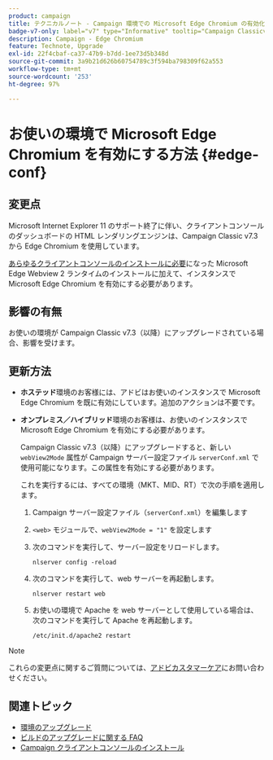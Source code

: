 ```yaml
---
product: campaign
title: テクニカルノート - Campaign 環境での Microsoft Edge Chromium の有効化
badge-v7-only: label="v7" type="Informative" tooltip="Campaign Classicv7 にのみ適用"
description: Campaign - Edge Chromium
feature: Technote, Upgrade
exl-id: 22f4cbaf-ca37-47b9-b7dd-1ee73d5b348d
source-git-commit: 3a9b21d626b60754789c3f594ba798309f62a553
workflow-type: tm+mt
source-wordcount: '253'
ht-degree: 97%

---
```


# お使いの環境で Microsoft Edge Chromium を有効にする方法 {#edge-conf}




## 変更点

Microsoft Internet Explorer 11 のサポート終了に伴い、クライアントコンソールのダッシュボードの HTML レンダリングエンジンは、Campaign Classic v7.3 から Edge Chromium を使用しています。

[あらゆるクライアントコンソールのインストールに必要](../../installation/using/installing-the-client-console.md#webview)になった Microsoft Edge Webview 2 ランタイムのインストールに加えて、インスタンスで Microsoft Edge Chromium を有効にする必要があります。

## 影響の有無

お使いの環境が Campaign Classic v7.3（以降）にアップグレードされている場合、影響を受けます。

## 更新方法

* **ホステッド**&#x200B;環境のお客様には、アドビはお使いのインスタンスで Microsoft Edge Chromium を既に有効にしています。追加のアクションは不要です。

* **オンプレミス／ハイブリッド**&#x200B;環境のお客様は、お使いのインスタンスで Microsoft Edge Chromium を有効にする必要があります。

  Campaign Classic v7.3（以降）にアップグレードすると、新しい `webView2Mode` 属性が Campaign サーバー設定ファイル `serverConf.xml` で使用可能になります。この属性を有効にする必要があります。

  これを実行するには、すべての環境（MKT、MID、RT）で次の手順を適用します。

   1. Campaign サーバー設定ファイル（`serverConf.xml`）を編集します
   1. `<web>` モジュールで、`webView2Mode = "1"` を設定します
   1. 次のコマンドを実行して、サーバー設定をリロードします。

      ```
      nlserver config -reload
      ```

   1. 次のコマンドを実行して、web サーバーを再起動します。

      ```
      nlserver restart web
      ```

   1. お使いの環境で Apache を web サーバーとして使用している場合は、次のコマンドを実行して Apache を再起動します。

      ```
      /etc/init.d/apache2 restart
      ```


>[!NOTE]
>
>これらの変更点に関するご質問については、[アドビカスタマーケア](https://helpx.adobe.com/jp/enterprise/admin-guide.html/enterprise/using/support-for-experience-cloud.ug.html)にお問い合わせください。
>

## 関連トピック

* [環境のアップグレード](../../production/using/build-upgrade.md)
* [ビルドのアップグレードに関する FAQ](../../platform/using/faq-build-upgrade.md)
* [Campaign クライアントコンソールのインストール](../../installation/using/installing-the-client-console.md)
